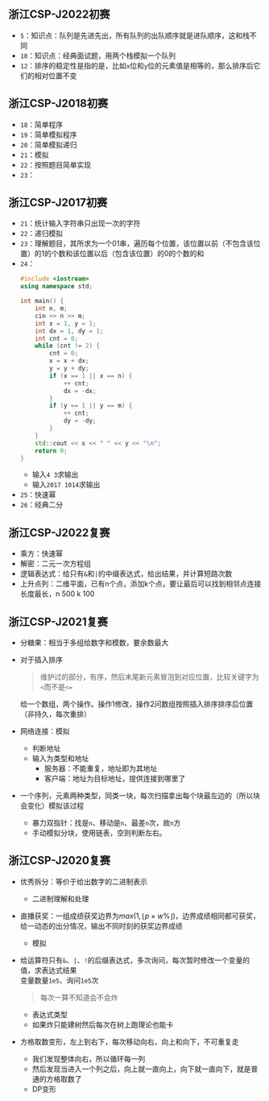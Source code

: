 ## 浙江CSP-J2022初赛

+ `5`：知识点：队列是先进先出，所有队列的出队顺序就是进队顺序，这和栈不同  
+ `10`：知识点：经典面试题，用两个栈模拟一个队列
+ `12`：排序的稳定性是指的是，比如`x`位和`y`位的元素值是相等的，那么排序后它们的相对位置不变

## 浙江CSP-J2018初赛

+ `18`：简单程序
+ `19`：简单模拟程序
+ `20`：简单模拟递归
+ `21`：模拟
+ `22`：按照题目简单实现
+ `23`：

## 浙江CSP-J2017初赛

+ `21`：统计输入字符串只出现一次的字符
+ `22`：递归模拟
+ `23`：理解题目，其所求为一个01串，遍历每个位置，该位置以前（不包含该位置）的1的个数和该位置以后（包含该位置）的0的个数的和
+ `24`：
	```cpp
	#include <iostream>
	using namespace std;
	
	int main() {
	    int n, m;
	    cin >> n >> m;
	    int x = 1, y = 1;
	    int dx = 1, dy = 1;
	    int cnt = 0;
	    while (cnt != 2) {
	        cnt = 0;
	        x = x + dx;
	        y = y + dy;
	        if (x == 1 || x == n) {
	            ++ cnt;
	            dx = -dx;
	        }
	        if (y == 1 || y == m) {
	            ++ cnt;
	            dy = -dy;
	        }
	    }
	    std::cout << x << " " << y << "\n";
	    return 0;
	}
	```
	+ 输入`4 3`求输出
	+ 输入`2017 1014`求输出
+ `25`：快速幂
+ `26`：经典二分

## 浙江CSP-J2022复赛

+ 乘方：快速幂
+ 解密：二元一次方程组
+ 逻辑表达式：给只有`&`和`|`的中缀表达式，给出结果，并计算短路次数
+ 上升点列：二维平面，已有n个点，添加k个点，要让最后可以找到相邻点连接长度最长，n 500 k 100

## 浙江CSP-J2021复赛

+ 分糖果：相当于多组给数字和模数，要余数最大
+ 对于插入排序
	>维护过的部分，有序，然后末尾新元素冒泡到对应位置，比较关键字为`<`而不是`<=`

	给一个数组，两个操作。操作1修改，操作2问数组按照插入排序排序后位置（非持久，每次重排）

+ 网络连接：模拟
	+ 判断地址
	+ 输入为类型和地址
		+ 服务器：不能重复，地址即为其地址
		+ 客户端：地址为目标地址，提供连接到哪里了

+ 一个序列，元素两种类型，同类一块，每次扫描拿出每个块最左边的（所以块会变化）模拟该过程
	+ 暴力双指针：找是`n`、移动是`n`、最差`n`次，故`n`方
	+ 手动模拟分块，使用链表，空则判断左右。
	
## 浙江CSP-J2020复赛

+ 优秀拆分：等价于给出数字的二进制表示
	+ 二进制理解和处理
+ 直播获奖：一组成绩获奖边界为$max(1, \lfloor p \times w \% \rfloor)$，边界成绩相同都可获奖，给一动态的出分情况，输出不同时刻的获奖边界成绩
	+ 模拟
+ 给运算符只有`&`、`|`、`!`的后缀表达式，多次询问，每次暂时修改一个变量的值，求表达式结果  
	变量数量`1e5`、询问`1e5`次

	>每次一算不知道会不会炸

	+ 表达式类型
	+ 如果炸只能建树然后每次在树上跑理论也能卡

+ 方格取数变形，左上到右下，每次移动向右，向上和向下，不可重复走
	+ 我们发现整体向右，所以循环每一列
	+ 然后发现当进入一个列之后，向上就一直向上，向下就一直向下，就是普通的方格取数了
	+ DP变形
